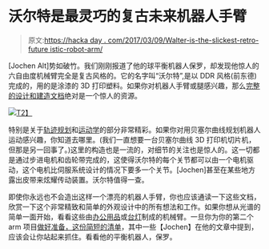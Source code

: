# 沃尔特是最灵巧的复古未来机器人手臂

> 原文:[https://hacka day . com/2017/03/09/Walter-is-the-slickest-retro-future istic-robot-arm/](https://hackaday.com/2017/03/09/walter-is-the-slickest-retro-futuristic-robot-arm/)

[Jochen Alt]势如破竹。我们刚刚报道了他的球平衡机器人保罗，却发现他惊人的六自由度机械臂完全是复古风格的。它的名字叫“沃尔特”,是以 DDR 风格(前东德)完成的，用的是涂漆的 3D 打印塑料。如果你对机器人手臂或腿感兴趣，那么[完整的设计和建造文档](http://walter.readthedocs.io/en/latest/)绝对是一个惊人的资源。

[![](../Images/1bf5a13f3c8e81fbd5acc1890d7bb0c5.png)T2】](https://hackaday.com/wp-content/uploads/2017/03/2517951488185857803.jpg)

特别是关于[轨迹规划](http://walter.readthedocs.io/en/latest/Trajectory/)和[运动学](http://walter.readthedocs.io/en/latest/Kinematics/)的部分非常精彩。如果你对用贝塞尔曲线规划机器人运动感兴趣，你知道去哪里。(我们一直想要一台贝塞尔曲线 3D 打印机切片机，但那是另一回事了。)这里的构造也是一流的，对细节的关注也是惊人的。这一切都是通过步进电机和齿轮带完成的，这使得沃尔特的每个关节都可以由一个电机驱动，这个电机比伺服系统设计的情况下要多一个关节。[Jochen]甚至在某些地方露出皮带来炫耀传动装置。沃尔特值得一查。

即使你永远也不会造出这样一个漂亮的机器人手臂，你也应该通读一下这些文档，欣赏一下这个非常精致和简单的外观设计中的所有想法和工作。如果你想从光谱的简单一面开始，看看这些由[办公用品](http://hackaday.com/2016/10/16/a-robot-arm-from-the-cupboard/)或[台灯](http://hackaday.com/2017/01/04/from-ikea-lamp-to-robot-arm/)制成的机械臂。一旦你为你的第二个 arm 项目[做好准备，这份简短的清单](http://hackaday.com/2015/01/16/hacklet-30-robot-arm-projects/)，其中一些【Jochen】在他的文章中提到，应该会让你站起来抓住。看看他的平衡机器人，保罗。